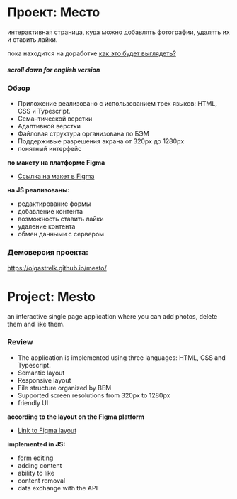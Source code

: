  # Проект: Место
интерактивная страница, куда можно добавлять фотографии, удалять их и ставить лайки.

пока находится на доработке [как это будет выглядеть?](https://olgastrelk.github.io/mesto/) 
##### scroll down for english version  
### Обзор

* Приложение реализовано с использованием трех языков: HTML, CSS и Typescript. 
* Семантической верстки 
* Адаптивной верстки
* Файловая структура организована по БЭМ 
* Поддерживые разрешения экрана от 320px до 1280px 
* понятный интерфейс

**по макету на платформе Figma**

* [Ссылка на макет в Figma](https://www.figma.com/file/2cn9N9jSkmxD84oJik7xL7/JavaScript.-Sprint-4?node-id=0%3A1)

**на JS реализованы:**
* редактирование формы
* добавление контента
* возможность ставить лайки
* удаление контента
* обмен данными с сервером

### Демоверсия проекта:
https://olgastrelk.github.io/mesto/


# Project: Mesto
 an interactive single page application where you can add photos, delete them and like them.
### Review

* The application is implemented using three languages: HTML, CSS and Typescript.
* Semantic layout
* Responsive layout
* File structure organized by BEM
* Supported screen resolutions from 320px to 1280px
* friendly UI

**according to the layout on the Figma platform**

* [Link to Figma layout](https://www.figma.com/file/2cn9N9jSkmxD84oJik7xL7/JavaScript.-Sprint-4?node-id=0%3A1)

**implemented in JS:**
* form editing
* adding content
* ability to like
* content removal
* data exchange with the API

